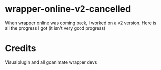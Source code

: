 # wrapper-online-v2-cancelled
When wrapper online was coming back, I worked on a v2 version. Here is all the progress I got (it isn't very good progress)

# Credits
Visualplugin and all goanimate wrapper devs
